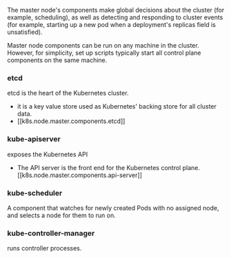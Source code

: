 
The master node's components make global decisions about the cluster (for example, scheduling), as well as detecting and responding to cluster events (for example, starting up a new pod when a deployment's replicas field is unsatisfied).

Master node components can be run on any machine in the cluster. However, for simplicity, set up scripts typically start all control plane components on the same machine.

### etcd
etcd is the heart of the Kubernetes cluster.
- it is a key value store used as Kubernetes' backing store for all cluster data.
- [[k8s.node.master.components.etcd]]

### kube-apiserver
exposes the Kubernetes API
- The API server is the front end for the Kubernetes control plane.
[[k8s.node.master.components.api-server]]

### kube-scheduler
A component that watches for newly created Pods with no assigned node, and selects a node for them to run on.

### kube-controller-manager
runs controller processes.